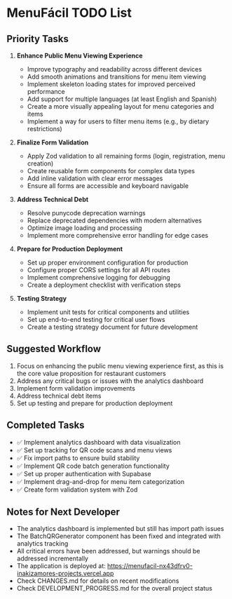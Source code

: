 # MenuFácil TODO List

## Priority Tasks

1. **Enhance Public Menu Viewing Experience**
   - Improve typography and readability across different devices
   - Add smooth animations and transitions for menu item viewing
   - Implement skeleton loading states for improved perceived performance
   - Add support for multiple languages (at least English and Spanish)
   - Create a more visually appealing layout for menu categories and items
   - Implement a way for users to filter menu items (e.g., by dietary restrictions)

2. **Finalize Form Validation**
   - Apply Zod validation to all remaining forms (login, registration, menu creation)
   - Create reusable form components for complex data types
   - Add inline validation with clear error messages
   - Ensure all forms are accessible and keyboard navigable

3. **Address Technical Debt**
   - Resolve punycode deprecation warnings
   - Replace deprecated dependencies with modern alternatives
   - Optimize image loading and processing
   - Implement more comprehensive error handling for edge cases

4. **Prepare for Production Deployment**
   - Set up proper environment configuration for production
   - Configure proper CORS settings for all API routes
   - Implement comprehensive logging for debugging
   - Create a deployment checklist with verification steps

5. **Testing Strategy**
   - Implement unit tests for critical components and utilities
   - Set up end-to-end testing for critical user flows
   - Create a testing strategy document for future development

## Suggested Workflow

1. Focus on enhancing the public menu viewing experience first, as this is the core value proposition for restaurant customers
2. Address any critical bugs or issues with the analytics dashboard
3. Implement form validation improvements
4. Address technical debt items
5. Set up testing and prepare for production deployment

## Completed Tasks
- ✅ Implement analytics dashboard with data visualization
- ✅ Set up tracking for QR code scans and menu views
- ✅ Fix import paths to ensure build stability
- ✅ Implement QR code batch generation functionality
- ✅ Set up proper authentication with Supabase
- ✅ Implement drag-and-drop for menu item categorization
- ✅ Create form validation system with Zod

## Notes for Next Developer

- The analytics dashboard is implemented but still has import path issues
- The BatchQRGenerator component has been fixed and integrated with analytics tracking
- All critical errors have been addressed, but warnings should be addressed incrementally
- The application is deployed at: https://menufacil-nx43dfrv0-inakizamores-projects.vercel.app
- Check CHANGES.md for details on recent modifications
- Check DEVELOPMENT_PROGRESS.md for the overall project status 